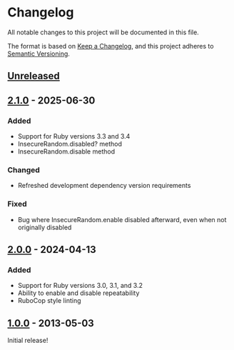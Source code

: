 # Changelog

All notable changes to this project will be documented in this file.

The format is based on [Keep a Changelog](https://keepachangelog.com/en/1.1.0/),
and this project adheres to [Semantic Versioning](https://semver.org/spec/v2.0.0.html).

## [Unreleased]

## [2.1.0] - 2025-06-30

### Added

- Support for Ruby versions 3.3 and 3.4
- InsecureRandom.disabled? method
- InsecureRandom.disable method

### Changed

- Refreshed development dependency version requirements

### Fixed

- Bug where InsecureRandom.enable disabled afterward, even when not originally disabled

## [2.0.0] - 2024-04-13

### Added

- Support for Ruby versions 3.0, 3.1, and 3.2
- Ability to enable and disable repeatability
- RuboCop style linting

## [1.0.0] - 2013-05-03

Initial release!

[unreleased]: https://github.com/laserlemon/insecure_random/compare/v2.1.0...HEAD
[2.1.0]: https://github.com/laserlemon/insecure_random/compare/v2.0.0...v2.1.0
[2.0.0]: https://github.com/laserlemon/insecure_random/compare/v1.0.0...v2.0.0
[1.0.0]: https://github.com/laserlemon/insecure_random/commits/v1.0.0
